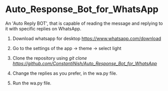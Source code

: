 # Auto_Response_Bot_for_WhatsApp

An 'Auto Reply BOT', that is capable of reading the message and replying to it with specific replies on WhatsApp.


1. Download whatsapp for desktop https://www.whatsapp.com/download


2. Go to the settings of the app -> theme -> select light


3. Clone the repository using *git clone https://github.com/ConstantiNish/Auto_Response_Bot_for_WhatsApp*


4. Change the replies as you prefer, in the wa.py file.


5. Run the wa.py file.


